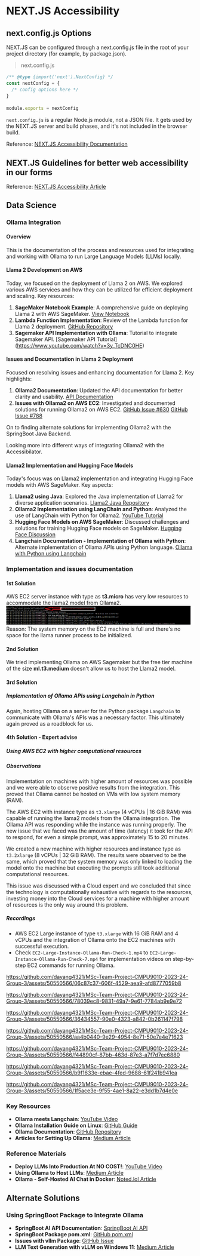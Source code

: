# NEXT.JS Accessibility

## next.config.js Options

NEXT.JS can be configured through a next.config.js file in the root of your project directory (for example, by package.json).

>next.config.js

``` TypeScript
/** @type {import('next').NextConfig} */
const nextConfig = {
  /* config options here */
}

module.exports = nextConfig
```

`next.config.js` is a regular Node.js module, not a JSON file. It gets used by the NEXT.JS server and build phases, and it's not included in the browser build.

Reference: [NEXT.JS Accessibility Documentation](https://nextjs.org/docs/app/api-reference/next-config-js)

## NEXT.JS Guidelines for better web accessibility in our forms

Reference: [NEXT.JS Accessibility Article](https://nextjs.org/learn/dashboard-app/improving-accessibility)

## Data Science

### Ollama Integration

#### Overview

This is the documentation of the process and resources used for integrating and working with Ollama to run Large Language Models (LLMs) locally.

#### Llama 2 Development on AWS

Today, we focused on the deployment of Llama 2 on AWS. We explored various AWS services and how they can be utilized for efficient deployment and scaling. Key resources:

1. **SageMaker Notebook Example**: A comprehensive guide on deploying Llama 2 with AWS SageMaker.
   [View Notebook](https://llama-2-deployment-bhaw.notebook.eu-north-1.sagemaker.aws/examples/preview?example_id=%2Fhome%2Fec2-user%2Fsample-notebooks%2Fintroduction_to_amazon_algorithms%2Fjumpstart-foundation-models%2Fllama-2-text-completion.ipynb)
2. **Lambda Function Implementation**: Review of the Lambda function for Llama 2 deployment.
   [GitHub Repository](https://github.com/AIAnytime/Llama-2-Deployment-on-AWS/blob/bdec1d69738706c9a6c420cd05260fd486ab7663/lambda_function.py)
3. **Sagemaker API Implementation with Ollama**: Tutorial to integrate Sagemaker API.
   [Sagemaker API Tutorial] (<https://www.youtube.com/watch?v=3y_TcDNC0HE>)

#### Issues and Documentation in Llama 2 Deployment

Focused on resolving issues and enhancing documentation for Llama 2. Key highlights:

1. **Ollama2 Documentation**: Updated the API documentation for better clarity and usability.
   [API Documentation](https://github.com/jmorganca/ollama/blob/main/docs/api.md)
2. **Issues with Ollama2 on AWS EC2**: Investigated and documented solutions for running Ollama2 on AWS EC2.
   [GitHub Issue #630](https://github.com/jmorganca/ollama/issues/630)
   [GitHub Issue #788](https://github.com/jmorganca/ollama/issues/788)

On to finding alternate solutions for implementing Ollama2 with the SpringBoot Java Backend.

Looking more into different ways of integrating Ollama2 with the Accessibilator.

#### Llama2 Implementation and Hugging Face Models

Today's focus was on Llama2 implementation and integrating Hugging Face models with AWS SageMaker. Key aspects:

1. **Llama2 using Java**: Explored the Java implementation of Llama2 for diverse application scenarios.
   [Llama2 Java Repository](https://github.com/mukel/llama2.java)
2. **Ollama2 Implementation using LangChain and Python**: Analyzed the use of LangChain with Python for Ollama2.
   [YouTube Tutorial](https://www.youtube.com/watch?v=CPgp8MhmGVY)
3. **Hugging Face Models on AWS SageMaker**: Discussed challenges and solutions for training Hugging Face models on SageMaker.
   [Hugging Face Discussion](https://discuss.huggingface.co/t/some-issues-when-training-model-on-sagemaker/12213)
4. **Langchain Documentation - Implementation of Ollama with Python**: Alternate implementation of Ollama APIs using Python language.
   [Ollama with Python using Langchain](https://python.langchain.com/docs/integrations/llms/ollama)

### Implementation and issues documentation

#### 1st Solution

AWS EC2 server instance with type as **t3.micro** has very low resources to accommodate the llama2 model from Ollama2.
![AWS EC2 Issue](../AWS-EC2-Server-Ollama-2-issue.png)
Reason: The system memory on the EC2 machine is full and there's no space for the llama runner process to be initialized.

#### 2nd Solution

We tried implementing Ollama on AWS Sagemaker but the free tier machine of the size **ml.t3.medium** doesn't allow us to host the Llama2 model.

#### 3rd Solution

##### Implementation of Ollama APIs using Langchain in Python

Again, hosting Ollama on a server for the Python package `Langchain` to communicate with Ollama's APIs was a necessary factor. This ultimately again proved as a roadblock for us.

#### 4th Solution - Expert advise

##### Using AWS EC2 with higher computational resources

##### Observations

Implementation on machines with higher amount of resources was possible and we were able to observe positive results from the integration.
This proved that Ollama cannot be hosted on VMs with low system memory (RAM).

The AWS EC2 with instance type as `t3.xlarge` (4 vCPUs | 16 GiB RAM) was capable of running the llama2 models from the Ollama integration. The Ollama API was responding while the instance was running properly.
The new issue that we faced was the amount of time (latency) it took for the API to respond, for even a simple prompt, was approximately 15 to 20 minutes.

We created a new machine with higher resources and instance type as `t3.2xlarge` (8 vCPUs | 32 GiB RAM). The results were observed to be the same, which proved that the system memory was only linked to loading the model onto the machine but executing the prompts still took additional computational resources.

This issue was discussed with a Cloud expert and we concluded that since the technology is computationally exhaustive with regards to the resources, investing money into the Cloud services for a machine with higher amount of resources is the only way around this problem.

##### Recordings

- AWS EC2 Large instance of type `t3.xlarge` with 16 GiB RAM and 4 vCPUs and the integration of Ollama onto the EC2 machines with successful execution.
- Check `EC2-Large-Instance-Ollama-Run-Check-1.mp4` to `EC2-Large-Instance-Ollama-Run-Check-7.mp4` for implementation videos on step-by-step EC2 commands for running Ollama.

https://github.com/dayang4321/MSc-Team-Project-CMPU9010-2023-24-Group-3/assets/50550566/06c87c37-606f-4529-aea9-afd8777059b8

https://github.com/dayang4321/MSc-Team-Project-CMPU9010-2023-24-Group-3/assets/50550566/78039ec8-9831-49a7-9e61-7784ab9e9e72

https://github.com/dayang4321/MSc-Team-Project-CMPU9010-2023-24-Group-3/assets/50550566/36434557-90e0-4323-a842-0b261147f798

https://github.com/dayang4321/MSc-Team-Project-CMPU9010-2023-24-Group-3/assets/50550566/aa4b0440-9e29-4954-8e71-50e7e4e71623

https://github.com/dayang4321/MSc-Team-Project-CMPU9010-2023-24-Group-3/assets/50550566/f44890cf-87bb-463d-87e3-a7f7d7ec6880

https://github.com/dayang4321/MSc-Team-Project-CMPU9010-2023-24-Group-3/assets/50550566/b9f1633e-ebae-4fed-9688-61f241b941ea

https://github.com/dayang4321/MSc-Team-Project-CMPU9010-2023-24-Group-3/assets/50550566/1f5ace3e-9f55-4ae1-8a22-e3dd1b7d4e0e

### Key Resources

- **Ollama meets Langchain**: [YouTube Video](https://www.youtube.com/watch?v=k_1pOF1mj8k)
- **Ollama Installation Guide on Linux**: [GitHub Guide](https://github.com/jmorganca/ollama/blob/main/docs/linux.md)
- **Ollama Documentation**: [GitHub Repository](https://github.com/jmorganca/ollama/tree/main/docs)
- **Articles for Setting Up Ollama**: [Medium Article](https://medium.com/@robjsliwa_71070/easy-as-ollama-running-large-language-models-locally-with-a-elegant-web-ui-af3255b18141)

### Reference Materials

- **Deploy LLMs Into Production At NO COST!**: [YouTube Video](https://www.youtube.com/watch?v=6CRrhxpF8WI)
- **Using Ollama to Host LLMs**: [Medium Article](https://medium.com/@mnghamaty/using-ollama-to-self-host-llms-0b8e4563c697)
- **Ollama - Self-Hosted AI Chat in Docker**: [Noted.lol Article](https://noted.lol/ollama/)

## Alternate Solutions

### Using SpringBoot Package to Integrate Ollama

- **SpringBoot AI API Documentation**: [SpringBoot AI API](https://docs.spring.io/spring-ai/reference/api/aiclient.html)
- **SpringBoot Package pom.xml**: [GitHub pom.xml](https://github.com/spring-projects/spring-ai/blob/main/pom.xml)
- **Issues with vllm Package**: [GitHub Issue](https://github.com/vllm-project/vllm/issues/451)
- **LLM Text Generation with vLLM on Windows 11**: [Medium Article](https://betterprogramming.pub/superfast-llm-text-generation-with-vllm-on-windows-11-4a6617d4e0b3)
